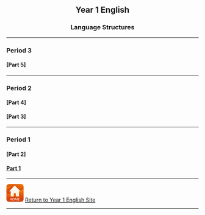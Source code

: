 <h2> 
<p align="center">
Year 1 English
</p>
</h2>

<h3> 
<p align="center">
Language Structures
</p>
</h3>

***
### Period 3
#### [Part 5]<!--(https://tangerina-pt.github.io/English/Y1_conv_p5)-->

***
### Period 2
#### [Part 4]<!--(https://tangerina-pt.github.io/English/Y1_conv_p4)-->
#### [Part 3]<!--(https://tangerina-pt.github.io/English/Y1_conv_p3)-->

***
### Period 1
#### [Part 2]<!--(https://tangerina-pt.github.io/English/Y1_conv_p2)-->
#### [Part 1](https://tangerina-pt.github.io/English/Y1_conv_p1)

***
[![home](/images/home.PNG)](https://tangerina-pt.github.io/English/Year1) [Return to Year 1 English Site](https://tangerina-pt.github.io/English/Year1)

***
